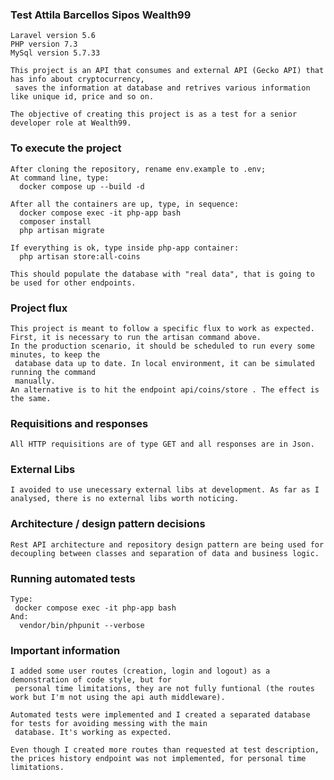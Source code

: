 ### Test Attila Barcellos Sipos Wealth99
    Laravel version 5.6
    PHP version 7.3
    MySql version 5.7.33

    This project is an API that consumes and external API (Gecko API) that has info about cryptocurrency,
     saves the information at database and retrives various information like unique id, price and so on.

    The objective of creating this project is as a test for a senior developer role at Wealth99.

### To execute the project
    After cloning the repository, rename env.example to .env;
    At command line, type:
      docker compose up --build -d
    
    After all the containers are up, type, in sequence:
      docker compose exec -it php-app bash
      composer install
      php artisan migrate
    
    If everything is ok, type inside php-app container:
      php artisan store:all-coins

    This should populate the database with "real data", that is going to be used for other endpoints.

### Project flux
    This project is meant to follow a specific flux to work as expected.
    First, it is necessary to run the artisan command above.
    In the production scenario, it should be scheduled to run every some minutes, to keep the
     database data up to date. In local environment, it can be simulated running the command
     manually.
    An alternative is to hit the endpoint api/coins/store . The effect is the same.

### Requisitions and responses
    All HTTP requisitions are of type GET and all responses are in Json.

### External Libs
    I avoided to use unecessary external libs at development. As far as I analysed, there is no external libs worth noticing.

### Architecture / design pattern decisions
    Rest API architecture and repository design pattern are being used for decoupling between classes and separation of data and business logic.

### Running automated tests
    Type:
     docker compose exec -it php-app bash
    And:
      vendor/bin/phpunit --verbose

### Important information
    I added some user routes (creation, login and logout) as a demonstration of code style, but for
     personal time limitations, they are not fully funtional (the routes work but I'm not using the api auth middleware).
   
    Automated tests were implemented and I created a separated database for tests for avoiding messing with the main
     database. It's working as expected.

    Even though I created more routes than requested at test description, the prices history endpoint was not implemented, for personal time limitations.
